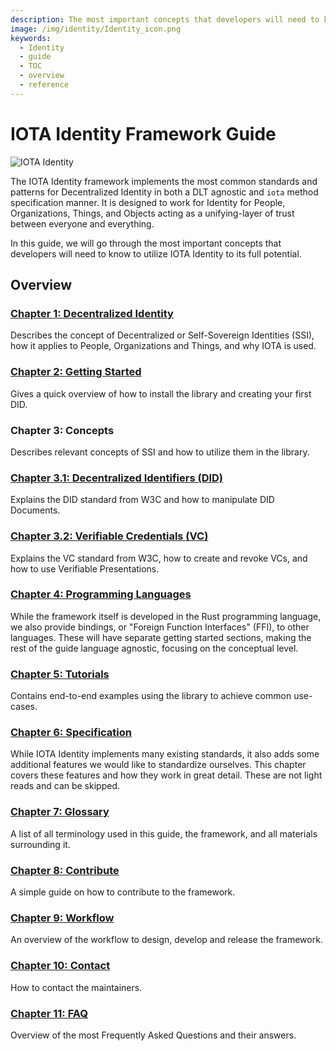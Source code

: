 ```yaml
---
description: The most important concepts that developers will need to know to utilize IOTA Identity to its full potential.
image: /img/identity/Identity_icon.png
keywords:
  - Identity
  - guide
  - TOC
  - overview
  - reference
---
```


# IOTA Identity Framework Guide

![IOTA Identity](/img/identity/Banner/banner_identity.svg)

The IOTA Identity framework implements the most common standards and patterns for Decentralized Identity in both a DLT agnostic and `iota` method specification manner. It is designed to work for Identity for People, Organizations, Things, and Objects acting as a unifying-layer of trust between everyone and everything.

In this guide, we will go through the most important concepts that developers will need to know to utilize IOTA Identity to its full potential.

## Overview

### [Chapter 1: Decentralized Identity](./decentralized_identity)

Describes the concept of Decentralized or Self-Sovereign Identities (SSI), how it applies to People, Organizations and Things, and why IOTA is used.

### [Chapter 2: Getting Started](./getting_started/overview)

Gives a quick overview of how to install the library and creating your first DID.

### Chapter 3: Concepts

Describes relevant concepts of SSI and how to utilize them in the library.

### [Chapter 3.1: Decentralized Identifiers (DID)](./concepts/decentralized_identifiers/overview)

Explains the DID standard from W3C and how to manipulate DID Documents.

### [Chapter 3.2: Verifiable Credentials (VC)](./concepts/verifiable_credentials/overview)

Explains the VC standard from W3C, how to create and revoke VCs, and how to use Verifiable Presentations.

### [Chapter 4: Programming Languages](./libraries/overview)

While the framework itself is developed in the Rust programming language, we also provide bindings, or "Foreign Function Interfaces" (FFI), to other languages. These will have separate getting started sections, making the rest of the guide language agnostic, focusing on the conceptual level.

### [Chapter 5: Tutorials](./tutorials/overview)

Contains end-to-end examples using the library to achieve common use-cases.

### [Chapter 6: Specification](./specs/overview)

While IOTA Identity implements many existing standards, it also adds some additional features we would like to standardize ourselves. This chapter covers these features and how they work in great detail. These are not light reads and can be skipped.

### [Chapter 7: Glossary](./glossary)

A list of all terminology used in this guide, the framework, and all materials surrounding it.

### [Chapter 8: Contribute](./contribute)

A simple guide on how to contribute to the framework.

### [Chapter 9: Workflow](./workflow)

An overview of the workflow to design, develop and release the framework.

### [Chapter 10: Contact](./contact)

How to contact the maintainers.

### [Chapter 11: FAQ](./faq)

Overview of the most Frequently Asked Questions and their answers.
